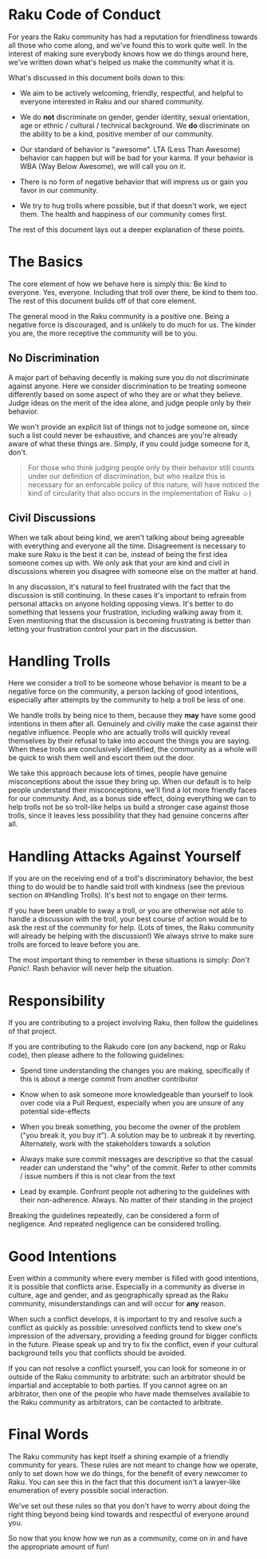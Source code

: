 Raku Code of Conduct
====================

For years the Raku community has had a reputation for friendliness towards all those who come along, and we've found this to work quite well. In the interest of making sure everybody knows how we do things around here, we've written down what's helped us make the community what it is.

What's discussed in this document boils down to this:

* We aim to be actively welcoming, friendly, respectful, and helpful to everyone interested in Raku and our shared community.

* We do **not** discriminate on gender, gender identity, sexual orientation, age or ethnic / cultural / technical background.  We **do** discriminate on the ability to be a kind, positive member of our community.

* Our standard of behavior is "awesome".  LTA (Less Than Awesome) behavior can happen but will be bad for your karma.  If your behavior is WBA (Way Below Awesome), we will call you on it.

* There is no form of negative behavior that will impress us or gain you favor in our community.

* We try to hug trolls where possible, but if that doesn't work, we eject them.  The health and happiness of our community comes first.

The rest of this document lays out a deeper explanation of these points.

# The Basics

The core element of how we behave here is simply this: Be kind to everyone. Yes, everyone. Including that troll over there, be kind to them too. The rest of this document builds off of that core element.

The general mood in the Raku community is a positive one. Being a negative force is discouraged, and is unlikely to do much for us. The kinder you are, the more receptive the community will be to you.

## No Discrimination

A major part of behaving decently is making sure you do not discriminate against anyone. Here we consider discrimination to be treating someone differently based on some aspect of who they are or what they believe. Judge ideas on the merit of the idea alone, and judge people only by their behavior.

We won't provide an explicit list of things not to judge someone on, since such a list could never be exhaustive, and chances are you're already aware of what these things are. Simply, if you could judge someone for it, don't.

> For those who think judging people only by their behavior still counts under our definition of discrimination, but who realize this is necessary for an enforcable policy of this nature, will have noticed the kind of circularity that also occurs in the implementation of Raku ☺)

## Civil Discussions

When we talk about being kind, we aren't talking about being agreeable with everything and everyone all the time. Disagreement is necessary to make sure Raku is the best it can be, instead of being the first idea someone comes up with. We only ask that your are kind and civil in discussions wherein you disagree with someone else on the matter at hand.

In any discussion, it's natural to feel frustrated with the fact that the discussion is still continuing. In these cases it's important to refrain from personal attacks on anyone holding opposing views. It's better to do something that lessens your frustration, including walking away from it. Even mentioning that the discussion is becoming frustrating is better than letting your frustration control your part in the discussion.

# Handling Trolls

Here we consider a troll to be someone whose behavior is meant to be a negative force on the community, a person lacking of good intentions, especially after attempts by the community to help a troll be less of one.

We handle trolls by being nice to them, because they **may** have some good intentions in them after all. Genuinely and civilly make the case against their negative influence. People who are actually trolls will quickly reveal themselves by their refusal to take into account the things you are saying. When these trolls are conclusively identified, the community as a whole will be quick to wish them well and escort them out the door.

We take this approach because lots of times, people have genuine misconceptions about the issue they bring up. When our default is to help people understand their misconceptions, we'll find a lot more friendly faces for our community. And, as a bonus side effect, doing everything we can to help trolls not be so troll-like helps us build a stronger case against those trolls, since it leaves less possibility that they had genuine concerns after all.

# Handling Attacks Against Yourself

If you are on the receiving end of a troll's discriminatory behavior, the best thing to do would be to handle said troll with kindness (see the previous section on #Handling Trolls). It's best not to engage on their terms.

If you have been unable to sway a troll, or you are otherwise not able to handle a discussion with the troll, your best course of action would be to ask the rest of the community for help. (Lots of times, the Raku community will already be helping with the discussion!) We always strive to make sure trolls are forced to leave before you are.

The most important thing to remember in these situations is simply: *Don't Panic!*.  Rash behavior will never help the situation.

# Responsibility

If you are contributing to a project involving Raku, then follow the guidelines of that project.

If you are contributing to the Rakudo core (on any backend, nqp or Raku code), then please adhere to the following guidelines:

- Spend time understanding the changes you are making, specifically if this is about a merge commit from another contributor

- Know when to ask someone more knowledgeable than yourself to look over code via a Pull Request, especially when you are unsure of any potential side-effects

- When you break something, you become the owner of the problem ("you break it, you buy it").  A solution may be to unbreak it by reverting.  Alternately, work with the stakeholders towards a solution

- Always make sure commit messages are descriptive so that the casual reader can understand the "why" of the commit.  Refer to other commits / issue numbers if this is not clear from the text

- Lead by example.  Confront people not adhering to the guidelines with their non-adherence.  Always.  No matter of their standing in the project

Breaking the guidelines repeatedly, can be considered a form of negligence.  And repeated negligence can be considered trolling.

# Good Intentions

Even within a community where every member is filled with good intentions, it is possible that conflicts arise.  Especially in a community as diverse in culture, age and gender, and as geographically spread as the Raku community, misunderstandings can and will occur for **any** reason.

When such a conflict develops, it is important to try and resolve such a conflict as quickly as possible: unresolved conflicts tend to skew one's impression of the adversary, providing a feeding ground for bigger conflicts in the future.  Please speak up and try to fix the conflict, even if your cultural background tells you that conflicts should be avoided.

If you can not resolve a conflict yourself, you can look for someone in or outside of the Raku community to arbitrate: such an arbitrator should be impartial and acceptable to both parties.  If you cannot agree on an arbitrator, then one of the people who have made themselves available to the Raku community as arbitrators, can be contacted to arbitrate.

# Final Words

The Raku community has kept itself a shining example of a friendly community for years. These rules are not meant to change how we operate, only to set down how we do things, for the benefit of every newcomer to Raku. You can see this in the fact that this document isn't a lawyer-like enumeration of every possible social interaction.

We've set out these rules so that you don't have to worry about doing the right thing beyond being kind towards and respectful of everyone around you.

So now that you know how we run as a community, come on in and have the appropriate amount of fun!
